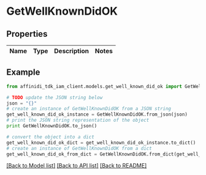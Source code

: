 # GetWellKnownDidOK

## Properties

| Name | Type | Description | Notes |
| ---- | ---- | ----------- | ----- |

## Example

```python
from affinidi_tdk_iam_client.models.get_well_known_did_ok import GetWellKnownDidOK

# TODO update the JSON string below
json = "{}"
# create an instance of GetWellKnownDidOK from a JSON string
get_well_known_did_ok_instance = GetWellKnownDidOK.from_json(json)
# print the JSON string representation of the object
print GetWellKnownDidOK.to_json()

# convert the object into a dict
get_well_known_did_ok_dict = get_well_known_did_ok_instance.to_dict()
# create an instance of GetWellKnownDidOK from a dict
get_well_known_did_ok_from_dict = GetWellKnownDidOK.from_dict(get_well_known_did_ok_dict)
```

[[Back to Model list]](../README.md#documentation-for-models) [[Back to API list]](../README.md#documentation-for-api-endpoints) [[Back to README]](../README.md)
